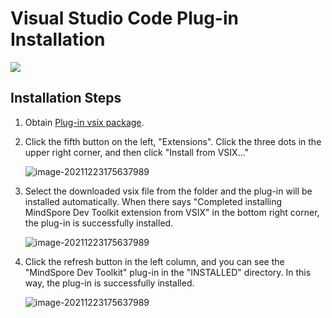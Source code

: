 # Visual Studio Code Plug-in Installation

<a href="https://gitee.com/mindspore/docs/blob/master/docs/devtoolkit/docs/source_en/VSCode_plugin_install.md" target="_blank"><img src="https://mindspore-website.obs.cn-north-4.myhuaweicloud.com/website-images/master/resource/_static/logo_source_en.png"></a>

## Installation Steps

1. Obtain [Plug-in vsix package](https://ms-release.obs.cn-north-4.myhuaweicloud.com/2.0.0rc1/IdePlugin/any/mindspore-dev-toolkit-2.0.0.vsix).
2. Click the fifth button on the left, "Extensions". Click the three dots in the upper right corner, and then click "Install from VSIX..."

   ![image-20211223175637989](https://mindspore-website.obs.cn-north-4.myhuaweicloud.com/website-images/master/docs/devtoolkit/docs/source_zh_cn/images/clip_image112.jpg)

3. Select the downloaded vsix file from the folder and the plug-in will be installed automatically. When there says "Completed installing MindSpore Dev Toolkit extension from VSIX" in the bottom right corner, the plug-in is successfully installed.

   ![image-20211223175637989](https://mindspore-website.obs.cn-north-4.myhuaweicloud.com/website-images/master/docs/devtoolkit/docs/source_zh_cn/images/clip_image113.jpg)

4. Click the refresh button in the left column, and you can see the "MindSpore Dev Toolkit" plug-in in the "INSTALLED" directory. In this way, the plug-in is successfully installed.

   ![image-20211223175637989](https://mindspore-website.obs.cn-north-4.myhuaweicloud.com/website-images/master/docs/devtoolkit/docs/source_zh_cn/images/clip_image114.jpg)
